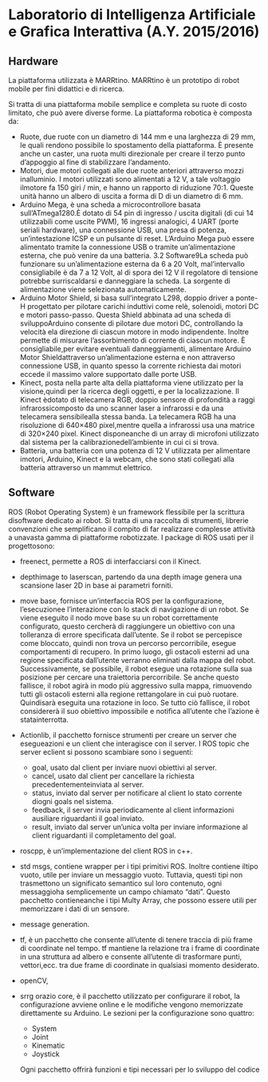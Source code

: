 # Laboratorio di Intelligenza Artificiale e Grafica Interattiva (A.Y. 2015/2016)

## Hardware
La piattaforma utilizzata è MARRtino. MARRtino è un prototipo di robot mobile per fini didattici e di ricerca.  

Si tratta di una piattaforma mobile semplice e completa su ruote di costo limitato, che può avere diverse forme. La piattaforma robotica è composta da:
* Ruote, due ruote con un diametro di 144 mm e una larghezza di 29 mm, le quali rendono possibile lo spostamento della piattaforma. È presente anche un caster, una ruota multi direzionale per creare il terzo punto d’appoggio al fine di stabilizzare l’andamento.
* Motori, due motori collegati alle due ruote anteriori attraverso mozzi inalluminio.  I motori utilizzati sono alimentati a 12 V, a tale voltaggio ilmotore fa 150 giri / min, e hanno un rapporto di riduzione 70:1.  Queste unità hanno un albero di uscita a forma di D di un diametro di 6 mm.
* Arduino Mega, è una scheda a microcontrollore basata sull’ATmega1280.È dotato di 54 pin di ingresso / uscita digitali (di cui 14 utilizzabili come uscite PWM), 16 ingressi analogici, 4 UART (porte seriali hardware), una connessione USB, una presa di potenza, un’intestazione ICSP e un pulsante di reset.  L’Arduino Mega può essere alimentato tramite la connessione USB o tramite un’alimentazione esterna, che può venire da una batteria.
3.2 Software9La scheda può funzionare su un’alimentazione esterna da 6 a 20 Volt, mal’intervallo consigliabile è da 7 a 12 Volt, al di spora dei 12 V il regolatore di tensione potrebbe surriscaldarsi e danneggiare la scheda. La sorgente di alimentazione viene selezionata automaticamente.
* Arduino Motor Shield, si basa sull’integrato L298, doppio driver a ponte-H progettato per pilotare carichi induttivi come relè, solenoidi, motori DC e motori passo-passo. Questa Shield abbinata ad una scheda di sviluppoArduino consente di pilotare due motori DC, controllando la velocità ela direzione di ciascun motore in modo indipendente.  Inoltre permette di misurare l’assorbimento di corrente di ciascun motore. È consigliabile,per evitare eventuali danneggiamenti, alimentare Arduino Motor Shieldattraverso un’alimentazione esterna e non attraverso connessione USB, in quanto spesso la corrente richiesta dai motori eccede il massimo valore supportato dalle porte USB.
* Kinect, posta nella parte alta della piattaforma viene utilizzato per la visione,quindi  per  la  ricerca  degli  oggetti,  e  per  la  localizzazione.   Il  Kinect  èdotato di telecamera RGB, doppio sensore di profondità a raggi infrarossicomposto da uno scanner laser a infrarossi e da una telecamera sensibilealla stessa banda. La telecamera RGB ha una risoluzione di 640×480 pixel,mentre quella a infrarossi usa una matrice di 320×240 pixel. Kinect disponeanche di un array di microfoni utilizzato dal sistema per la calibrazionedell’ambiente in cui ci si trova.
* Batteria, una batteria con una potenza di 12 V utilizzata per alimentare imotori, Arduino, Kinect e la webcam, che sono stati collegati alla batteria attraverso un mammut elettrico.


## Software
 ROS (Robot Operating System) è un framework flessibile per la scrittura disoftware  dedicato  ai  robot.   Si  tratta  di  una  raccolta  di  strumenti,  librerie  convenzioni che semplificano il compito di far realizzare complesse attività a unavasta gamma di piattaforme robotizzate. I package di ROS usati per il progettosono:
 *  freenect, permette a ROS di interfacciarsi con il Kinect.
 *  depthimage to laserscan, partendo da una depth image genera una scansione laser 2D in base ai parametri forniti.
 *  move base, fornisce un’interfaccia ROS per la configurazione, l’esecuzionee l’interazione con lo stack di navigazione di un robot. Se viene eseguito il nodo move base su un robot correttamente configurato, questo cercherà di raggiungere un obiettivo con una tolleranza di errore specificata dall’utente. Se il robot se percepisce come bloccato, quindi non trova un percorso percorribile, esegue comportamenti di recupero. In primo luogo, gli ostacoli esterni ad una regione specificata dall’utente verranno eliminati dalla mappa del robot. Successivamente, se possibile, il robot esegue una rotazione sulla sua posizione per cercare una traiettoria percorribile. Se anche questo fallisce, il robot agirà in modo più aggressivo sulla mappa, rimuovendo tutti gli ostacoli esterni alla regione rettangolare in cui può ruotare. Quindisarà eseguita una rotazione in loco.  Se tutto ciò fallisce, il robot considererà il suo obiettivo impossibile e notifica all’utente che l’azione è statainterrotta.
* Actionlib, il pacchetto fornisce strumenti per creare un server che esegueazioni e un client che interagisce con il server.  I ROS topic che server eclient si possono scambiare sono i seguenti:
  * goal, usato dal client per inviare nuovi obiettivi al server.
  * cancel, usato dal client per cancellare la richiesta precedentementeinviata al server.
  * status, inviato dal server per notificare al client lo stato corrente diogni goals nel sistema.
  * feedback, il server invia periodicamente al client informazioni ausiliare riguardanti il goal inviato.
  * result, inviato dal server un’unica volta per inviare informazione al client riguardanti il completamento del goal.
* roscpp, è un’implementazione del client ROS in c++.
* std msgs, contiene wrapper per i tipi primitivi ROS. Inoltre contiene iltipo vuoto, utile per inviare un messaggio vuoto. Tuttavia, questi tipi non trasmettono un significato semantico sul loro contenuto, ogni messaggioha semplicemente un campo chiamato “dati”. Questo pacchetto contieneanche i tipi Multy Array, che possono essere utili per memorizzare i dati di un sensore.
* message generation.
* tf, è un pacchetto che consente all’utente di tenere traccia di più frame di coordinate nel tempo. tf mantiene la relazione tra i frame di coordinate in una struttura ad albero e consente all’utente di trasformare punti, vettori,ecc. tra due frame di coordinate in qualsiasi momento desiderato.
* openCV,
* srrg orazio core, è il pacchetto utilizzato per configurare il robot, la configurazione avviene online e le modifiche vengono memorizzate direttamente su Arduino. Le sezioni per la configurazione sono quattro:
  * System
  * Joint
  * Kinematic
  * Joystick
  
  Ogni pacchetto offrirà funzioni e tipi necessari per lo sviluppo del codice


